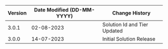 | **Version** | **Date Modified (DD-MM-YYYY)** | **Change History**                          |
|-------------|--------------------------------|---------------------------------------------|
| 3.0.1       |     02-08-2023                 | Solution Id and Tier Updated                |
| 3.0.0       |     14-07-2023                 | Initial Solution Release                     | 